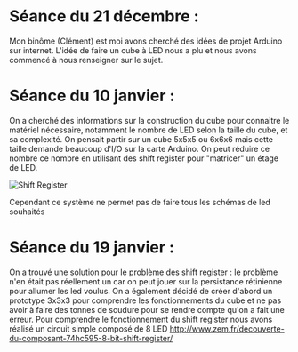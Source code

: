 # Séance du 21 décembre :
Mon binôme (Clément) est moi avons cherché des idées de projet Arduino sur internet.
L'idée de faire un cube à LED nous a plu et nous avons commencé à nous renseigner sur le sujet.
# Séance du 10 janvier :
On a cherché des informations sur la construction du cube pour connaitre le matériel nécessaire, notamment le nombre de LED selon
la taille du cube, et sa complexité.
On pensait partir sur un cube 5x5x5 ou 6x6x6 mais cette taille demande beaucoup d'I/O sur la carte Arduino. On peut 
réduire ce nombre ce nombre en utilisant des shift register pour "matricer" un étage de LED.

![Shift Register](https://i.pinimg.com/236x/af/ba/fc/afbafc49a383502bb2e3017b994b4432--electronic-engineering-electronic-circuit.jpg)

Cependant ce système ne permet pas de faire tous les schémas de led souhaités

# Séance du 19 janvier :
On a trouvé une solution pour le problème des shift register : le problème n'en était pas réellement un car on peut jouer sur 
la persistance rétinienne pour allumer les led voulus.
On a également décidé de créer d'abord un prototype 3x3x3 pour comprendre les fonctionnements du cube et ne pas avoir à faire des tonnes de soudure pour se rendre compte qu'on a fait une erreur.
Pour comprendre le fonctionnement du shift register nous avons réalisé un circuit simple composé de 8 LED
http://www.zem.fr/decouverte-du-composant-74hc595-8-bit-shift-register/
